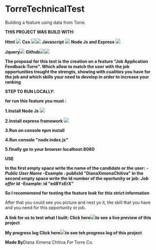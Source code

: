 # TorreTechnicalTest
Building a feature using data from Torre.

**THIS PROJECT WAS BUILD WITH:** 

**Html** <img src="https://img.icons8.com/color/48/000000/html-5.png"/>
 **Css** <img src="https://img.icons8.com/color/48/000000/css3.png"/><img src="https://img.icons8.com/color/48/000000/media-queries.png"/>
**Javascript** <img src="https://img.icons8.com/color/48/000000/javascript.png"/>
**Node Js and Express** <img src="https://img.icons8.com/windows/32/000000/node-js.png"/>

**Jquery**<img src="https://img.icons8.com/ios-filled/50/000000/jquery.png"/>
**Github**<img src="https://img.icons8.com/color/48/000000/git.png"/><img src="https://img.icons8.com/color/48/000000/github-2.png"/>

**The proposal for this test is the creation on a feature "Job Application Feedback-Torre". Which allow to match the user with the job opportunities trought the strengts, showing with cualities you have for the job and which skills your need to develop in order to increase your ranking**

**STEP TO RUN LOCALLY:**

**for run this feature you must :**


**1.Install Node Js** [<img src="https://img.icons8.com/windows/32/000000/node-js.png"/>](https://nodejs.org/es/)

**2.Install express framework**  [<img src="https://img.icons8.com/windows/32/000000/node-js.png"/>](https://expressjs.com/es/)

**3.Run on console npm install** 

**4.Run console "node index.js"** 

**5.finally go to your browser localhost:8080**


**USE**

**In the first empty space write the name of the candidate or the user:** 
***-Public User Name***
**-Example : publicId	"DianaXimenaChitiva"**
**In the second empty space write the Id number of the oportunity or job:** 
***Job offer Id***
**-Example: id	"ed8YxErX"**

**So I recomemend for testing the feature look for this strict information**

After that you could see you picture and next yo it, the skill that you have and you need for this opportunity or job. 



**A link for us to test what I built: Click here**[<img src="https://img.icons8.com/nolan/64/moleskine.png"/>](https://dianaximenacm.github.io/TorreTechnicalTest/)**to see a live preview of this project**


**My progress log Click here**[<img src="https://img.icons8.com/nolan/64/moleskine.png"/>](https://github.com/dianaximenacm/TorreTechnicalTest/commits/master)**to see teh progress log of this project**



**Made By**Diana Ximena Chitiva *For* Torre Co. 



